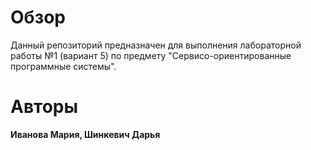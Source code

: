 # Обзор
Данный репозиторий предназначен для выполнения лабораторной работы №1 (вариант 5) по предмету "Сервисо-ориентированные программные системы".

# Авторы
**Иванова Мария, Шинкевич Дарья**